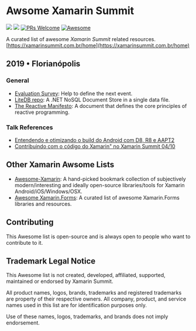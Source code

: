 # Awsome Xamarin Summit

![](https://img.shields.io/badge/status-waiting%202020-orange)
![](https://img.shields.io/github/last-commit/maattdiy/awsome-xamarin-summit.svg?style=flat)
[![PRs Welcome](https://img.shields.io/badge/PRs-welcome-green)](http://makeapullrequest.com)
[![Awesome](https://awesome.re/badge.svg)](https://awesome.re)

A curated list of awesome _Xamarin Summit_ related resources. [https://xamarinsummit.com.br/home](https://xamarinsummit.com.br/home)

## 2019 • Florianópolis

### General

- [Evaluation Survey](https://forms.gle/o1UqmGxkeAHM1AUv9): Help to define the next event.
- [LiteDB repo](https://github.com/mbdavid/LiteDB): A .NET NoSQL Document Store in a single data file.
- [The Reactive Manifesto](https://www.reactivemanifesto.org/): A document that defines the core principles of reactive programming.

### Talk References

- [Entendendo e otimizando o build do Android com D8, R8 e AAPT2](https://www.theurlist.com/referencias_d8_r8_aapt2)
- [Contribuindo com o código do Xamarin" no Xamarin Summit 04/10](https://www.theurlist.com/xamarin_summit)

## Other Xamarin Awsome Lists

- [Awesome-Xamarin](https://github.com/XamSome/awesome-xamarin): A hand-picked bookmark collection of subjectively modern/interesting and ideally open-source libraries/tools for Xamarin Android/iOS/Windows/OSX.
- [Awesome Xamarin.Forms](https://github.com/jsuarezruiz/awesome-xamarin-forms): A curated list of awesome Xamarin.Forms libraries and resources.

## Contributing

This Awesome list is open-source and is always open to people who want to contribute to it. 

## Trademark Legal Notice

This Awesome list is not created, developed, affiliated, supported, maintained or endorsed by Xamarin Summit.

All product names, logos, brands, trademarks and registered trademarks are property of their respective owners. All company, product, and service names used in this list are for identification purposes only.

Use of these names, logos, trademarks, and brands does not imply endorsement.
